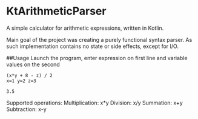 # KtArithmeticParser
A simple calculator for arithmetic expressions, written in Kotlin.

Main goal of the project was creating a purely functional syntax parser. As such implementation contains no state or side effects, except for I/O.

##Usage
Launch the program, enter expression on first line and variable values on the second

    (x*y + 8 - z) / 2
    x=1 y=2 z=3
    
    3.5

Supported operations:
    Multiplication: x*y
    Division: x/y
    Summation: x+y
    Subtraction: x-y


